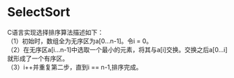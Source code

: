 # SelectSort
C语言实现选择排序算法描述如下：</br>
（1）初始时，数组全为无序区为a[0...n-1]。令i = 0。</br>
（2）在无序区a[i...n-1]中选取一个最小的元素，将其与a[i]交换。交换之后a[0...i]就形成了一个有序区。</br>
（3）i++并重复第二步，直到i == n-1,排序完成。</br>